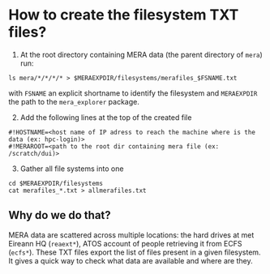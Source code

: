 How to create the filesystem TXT files?
=======================================

  1. At the root directory containing MERA data (the parent directory of `mera`) run:
```
ls mera/*/*/*/* > $MERAEXPDIR/filesystems/merafiles_$FSNAME.txt
```
with `FSNAME` an explicit shortname to identify the filesystem and `MERAEXPDIR` the path to the `mera_explorer` package.

  2. Add the following lines at the top of the created file
```
#!HOSTNAME=<host name of IP adress to reach the machine where is the data (ex: hpc-login)>
#!MERAROOT=<path to the root dir containing mera file (ex: /scratch/dui)>
```

  3. Gather all file systems into one
```
cd $MERAEXPDIR/filesystems
cat merafiles_*.txt > allmerafiles.txt
```


Why do we do that?
------------------
MERA data are scattered across multiple locations: the hard drives at met Eireann HQ (`reaext*`), ATOS account of people retrieving it from ECFS (`ecfs*`).
These TXT files export the list of files present in a given filesystem.
It gives a quick way to check what data are available and where are they.
